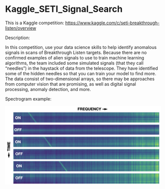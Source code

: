 # Kaggle_SETI_Signal_Search

This is a Kaggle competition: https://www.kaggle.com/c/seti-breakthrough-listen/overview

Description:

In this competition, use your data science skills to help identify anomalous signals in scans of Breakthrough Listen targets.
Because there are no confirmed examples of alien signals to use to train machine learning algorithms, the team included some simulated signals (that they call “needles”) in the haystack of data from the telescope.
They have identified some of the hidden needles so that you can train your model to find more.
The data consist of two-dimensional arrays, so there may be approaches from computer vision that are promising, as well as digital signal processing, anomaly detection, and more.

Spectrogram example:

![SETI Signal](https://github.com/GaetanPelletier/Kaggle_SETI_Signal_Search/blob/main/SETI_signal_.png)
